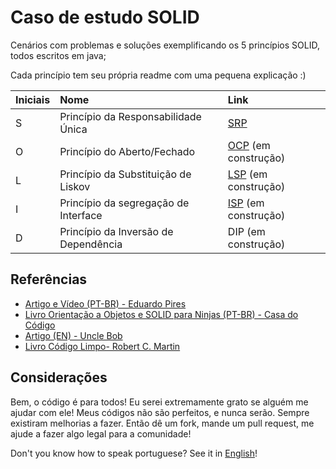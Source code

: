 # Caso de estudo SOLID

Cenários com problemas e soluções exemplificando os 5 princípios SOLID, todos escritos em java;

Cada princípio tem seu própria readme com uma pequena explicação :)

| Iniciais | Nome                           | Link                                               |
| :-------- |:------------------------------| :-------------------------------------------------- |
| S        | Princípio da Responsabilidade Única | [SRP](src/br/com/farias/javasolid/srp) |
| O        | Princípio do Aberto/Fechado| [OCP](src/br/com/farias/javasolid/ocp) (em construção)|
| L        | Princípio da Substituição de Liskov | [LSP](src/br/com/farias/javasolid/lsp) (em construção) |
| I        | Princípio da segregação de Interface | [ISP](src/br/com/farias/javasolid/isp) (em construção) |
| D        | Princípio da Inversão de Dependência| DIP (em construção) |


## Referências
* [Artigo e Vídeo (PT-BR) - Eduardo Pires](http://eduardopires.net.br/2015/01/solid-teoria-e-pratica/)
* [Livro Orientação a Objetos e SOLID para Ninjas (PT-BR) - Casa do Código](https://www.casadocodigo.com.br/products/livro-oo-solid)
* [Artigo (EN) - Uncle Bob](http://butunclebob.com/ArticleS.UncleBob.PrinciplesOfOod)
* [Livro Código Limpo- Robert C. Martin](https://www.google.com.br/shopping/product/12442464409142658265)

## Considerações

Bem, o código é para todos! Eu serei extremamente grato se alguém me ajudar com ele! Meus códigos não são perfeitos, e nunca serão. Sempre existiram melhorias a fazer. Então dê um fork, mande um pull request, me ajude a fazer algo legal para a comunidade!


Don't you know how to speak portuguese? See it in [English](README.md)!

